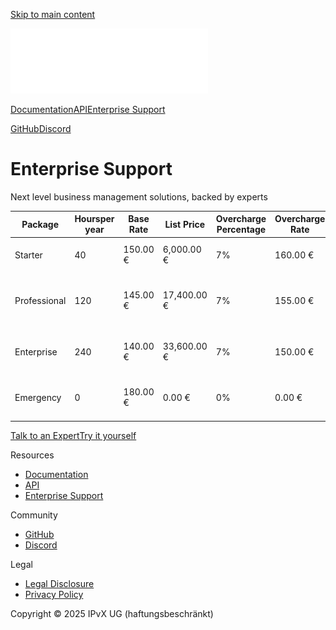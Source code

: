 [Skip to main content](#__docusaurus_skipToContent_fallback)

[![OBMS Logo](/img/logo-full.svg)![OBMS Logo](/img/logo-full.svg)](/index.md)

[Documentation](/docs/intro.md)[API](/api.md)[Enterprise Support](/enterprise-support.md)

[GitHub](https://github.com/forepath/obms)[Discord](https://discord.gg/5wFMuVvQZM)

# Enterprise Support

Next level business management solutions, backed by experts

| Package      | Hoursper year | Base Rate | List Price  | Overcharge Percentage | Overcharge Rate | Response Time     | Support Channel                        |
| ------------ | ------------- | --------- | ----------- | --------------------- | --------------- | ----------------- | -------------------------------------- |
| Starter      | 40            | 150.00 €  | 6,000.00 €  | 7%                    | 160.00 €        | Next business day | Email, Discord                         |
| Professional | 120           | 145.00 €  | 17,400.00 € | 7%                    | 155.00 €        | Within 24 hours   | Email, Discord, Phone (business hours) |
| Enterprise   | 240           | 140.00 €  | 33,600.00 € | 7%                    | 150.00 €        | Within 6 hours    | Email, Discord, Phone (24/7)           |
| Emergency    | 0             | 180.00 €  | 0.00 €      | 0%                    | 0.00 €          | Up to 1 hour      | Email, Discord, Phone (24/7)           |

[Talk to an Expert](mailto:hi@forepath.io)[Try it yourself](/docs/intro.md)

Resources

* [Documentation](/docs/intro.md)
* [API](/api.md)
* [Enterprise Support](/enterprise-support.md)

Community

* [GitHub](https://github.com/forepath/obms)
* [Discord](https://discord.gg/5wFMuVvQZM)

Legal

* [Legal Disclosure](/legal-disclosure.md)
* [Privacy Policy](/privacy-policy.md)

Copyright © 2025 IPvX UG (haftungsbeschränkt)

